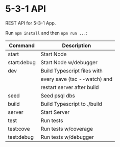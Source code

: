 # 5-3-1 API

REST API for 5-3-1 App.

Run `npm install` and then `npm run ...`:

| Command     | Description                  |
| ----------- | ---------------------------- |
| start       | Start Node                   |
| start:debug | Start Node w/debugger        |
| dev         | Build Typescript files with  |
|             | every save (tsc --watch) and |
|             | restart server after build   |
| seed        | Seed psql dbs                |
| build       | Build Typescript to ./build  |
| server      | Start Server                 |
| test        | Run tests                    |
| test:cove   | Run tests w/coverage         |
| test:debug  | Run tests w/debugger         |
